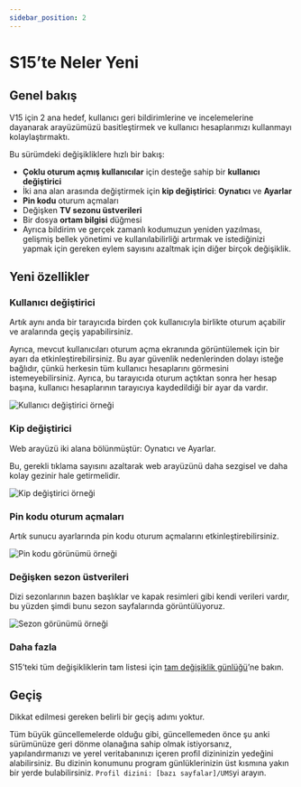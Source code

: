 ```yaml
---
sidebar_position: 2
---
```


# S15’te Neler Yeni

## Genel bakış

V15 için 2 ana hedef, kullanıcı geri bildirimlerine ve incelemelerine dayanarak arayüzümüzü basitleştirmek ve kullanıcı hesaplarımızı kullanmayı kolaylaştırmaktı.

Bu sürümdeki değişikliklere hızlı bir bakış:

- **Çoklu oturum açmış kullanıcılar** için desteğe sahip bir **kullanıcı değiştirici**
- İki ana alan arasında değiştirmek için **kip değiştirici**: **Oynatıcı** ve **Ayarlar**
- **Pin kodu** oturum açmaları
- Değişken **TV sezonu üstverileri**
- Bir dosya **ortam bilgisi** düğmesi
- Ayrıca bildirim ve gerçek zamanlı kodumuzun yeniden yazılması, gelişmiş bellek yönetimi ve kullanılabilirliği artırmak ve istediğinizi yapmak için gereken eylem sayısını azaltmak için diğer birçok değişiklik.

## Yeni özellikler

### Kullanıcı değiştirici

Artık aynı anda bir tarayıcıda birden çok kullanıcıyla birlikte oturum açabilir ve aralarında geçiş yapabilirsiniz.

Ayrıca, mevcut kullanıcıları oturum açma ekranında görüntülemek için bir ayarı da etkinleştirebilirsiniz. Bu ayar güvenlik nedenlerinden dolayı isteğe bağlıdır, çünkü herkesin tüm kullanıcı hesaplarını görmesini istemeyebilirsiniz. Ayrıca, bu tarayıcıda oturum açtıktan sonra her hesap başına, kullanıcı hesaplarının tarayıcıya kaydedildiği bir ayar da vardır.

![Kullanıcı değiştirici örneği](@site/docs/img/whats-new-in-v15-user-switcher.png)

### Kip değiştirici

Web arayüzü iki alana bölünmüştür: Oynatıcı ve Ayarlar.

Bu, gerekli tıklama sayısını azaltarak web arayüzünü daha sezgisel ve daha kolay gezinir hale getirmelidir.

![Kip değiştirici örneği](@site/docs/img/whats-new-in-v15-mode-switcher.png)

### Pin kodu oturum açmaları

Artık sunucu ayarlarında pin kodu oturum açmalarını etkinleştirebilirsiniz.

![Pin kodu görünümü örneği](@site/docs/img/whats-new-in-v15-pin-code.png)

### Değişken sezon üstverileri

Dizi sezonlarının bazen başlıklar ve kapak resimleri gibi kendi verileri vardır, bu yüzden şimdi bunu sezon sayfalarında görüntülüyoruz.

![Sezon görünümü örneği](@site/docs/img/whats-new-in-v15-season-metadata.png)

### Daha fazla

S15’teki tüm değişikliklerin tam listesi için [tam değişiklik günlüğü](https://github.com/UniversalMediaServer/UniversalMediaServer/blob/main/CHANGELOG.md)’ne bakın.

## Geçiş

Dikkat edilmesi gereken belirli bir geçiş adımı yoktur.

Tüm büyük güncellemelerde olduğu gibi, güncellemeden önce şu anki sürümünüze geri dönme olanağına sahip olmak istiyorsanız, yapılandırmanızı ve yerel veritabanınızı içeren profil dizininizin yedeğini alabilirsiniz. Bu dizinin konumunu program günlüklerinizin üst kısmına yakın bir yerde bulabilirsiniz. `Profil dizini: [bazı sayfalar]/UMS`yi arayın.
